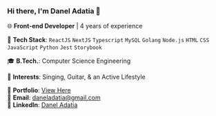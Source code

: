### Hi there, I'm Danel Adatia 👋

🌐 **Front-end Developer** | 4 years of experience

🔧 **Tech Stack**:  `ReactJS` `NextJS` `Typescript` `MySQL` `Golang` `Node.js` `HTML` `CSS` `JavaScript` `Python` `Jest` `Storybook`

🎓 **B.Tech.**: Computer Science Engineering

🎸 **Interests**: Singing, Guitar, & an Active Lifestyle

🔗 **Portfolio**: [View Here](https://daneladatia.netlify.app/)  
📧 **Email**: daneladatia@gmail.com  
🔗 **LinkedIn**: [Danel Adatia](https://www.linkedin.com/in/danel-adatia-4b3019203/)


